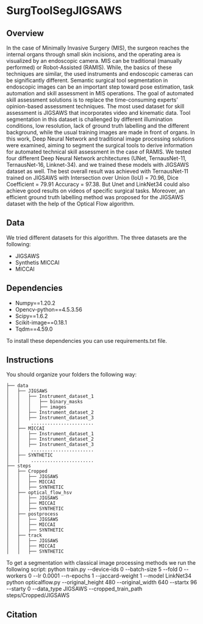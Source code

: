 # SurgToolSegJIGSAWS

## Overview
In the case of Minimally Invasive Surgery (MIS), the surgeon reaches the internal organs through small skin incisions, and the operating area is visualized by an endoscopic camera. MIS can be traditional (manually performed) or Robot-Assisted (RAMIS). While, the basics of these techniques are similar, the used instruments and endoscopic cameras can be significantly different. Semantic surgical tool segmentation in endoscopic images can be an important step toward pose estimation, task automation and skill assessment in MIS operations. The goal of automated skill assessment solutions is to replace the time-consuming experts’ opinion-based assessment techniques. The most used dataset for skill assessment is JIGSAWS that incorporates video and kinematic data. Tool segmentation in this dataset is challenged by different illumination conditions, low resolution, lack of ground truth labelling and the different background, while the usual training images are made in front of organs. In this work, Deep Neural Network and traditional image processing solutions were examined, aiming to segment the surgical tools to derive information for automated technical skill assessment in the case of RAMIS. We tested four different Deep Neural Network architectures (UNet, TernausNet-11, TernausNet-16, Linknet-34). and we trained these models with JIGSAWS dataset as well. The best overall result was achieved with TernausNet-11 trained on JIGSAWS with Intersection over Union (IoU) = 70.96, Dice Coefficient = 79.91 Accuracy = 97.38. But Unet and LinkNet34 could also achieve good results on videos of specific surgical tasks. Moreover, an efficient ground truth labelling method was proposed for the JIGSAWS dataset with the help of the Optical Flow algorithm.

## Data 
We tried different datasets for this algorithm.
The three datasets are the following:
  * JIGSAWS
  * Synthetis MICCAI
  * MICCAI

## Dependencies
  * Numpy==1.20.2  
  * Opencv-python==4.5.3.56 
  * Scipy==1.6.2
  * Scikit-image==0.18.1   
  * Tqdm==4.59.0  
  
To install these dependencies you can use requirements.txt file.   
## Instructions
You should organize your folders the following way:

    ├── data
    │   ├── JIGSAWS
    │   │   ├── Instrument_dataset_1
    │   │   │   ├── binary_masks
    │   │   │   ├── images
    │   │   ├── Instrument_dataset_2
    │   │   ├── Instrument_dataset_3
    │   │    .......................
    │   ├── MICCAI
    │   │   ├── Instrument_dataset_1
    │   │   ├── Instrument_dataset_2
    │   │   ├── Instrument_dataset_3
    │   │    .......................
    │   ├── SYNTHETIC
    │   │    .......................
    ├── steps
    │   ├── Cropped
    │   │   ├── JIGSAWS
    │   │   ├── MICCAI
    │   │   ├── SYNTHETIC
    │   ├── optical_flow_hsv
    │   │   ├── JIGSAWS
    │   │   ├── MICCAI
    │   │   ├── SYNTHETIC
    │   ├── postprocess
    │   │   ├── JIGSAWS
    │   │   ├── MICCAI
    │   │   ├── SYNTHETIC
    │   ├── track
    │   │   ├── JIGSAWS
    │   │   ├── MICCAI
    │   │   ├── SYNTHETIC
    
To get a segmentation with classical image processing methods we run the following script:
    python train.py --device-ids 0 --batch-size 5 --fold 0 --workers 0 --lr 0.0001 --n-epochs 1  --jaccard-weight 1 --model LinkNet34
    python opticalflow.py --original_height 480 --original_width 640 --startx 96 --starty 0 --data_type JIGSAWS --cropped_train_path steps/Cropped/JIGSAWS
    
## Citation
